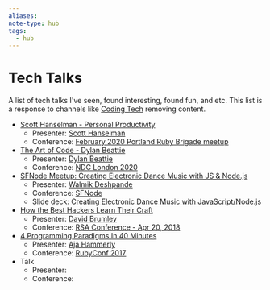 ```yaml
---
aliases:
note-type: hub
tags:
  - hub
---
```


# Tech Talks

A list of tech talks I've seen, found interesting, found fun, and etc.
This list is a response to channels like [Coding Tech](https://www.youtube.com/@CodingTech) removing
content.

- [Scott Hanselman - Personal Productivity](https://youtu.be/RpH6IPhyh7I?si=RyZOYWYax4QmPsxZ)
  - Presenter: [Scott Hanselman](https://www.hanselman.com/)
  - Conference: [February 2020 Portland Ruby Brigade meetup](https://www.meetup.com/portland-ruby-brigade/)
- [The Art of Code - Dylan Beattie](https://youtu.be/6avJHaC3C2U?si=nE3uuLq2rh3tXJJY)
  - Presenter: [Dylan Beattie](https://dylanbeattie.net/)
  - Conference: [NDC London 2020](https://ndclondon.com/)
- [SFNode Meetup: Creating Electronic Dance Music with JS & Node.js](https://www.youtube.com/watch?v=iwuZzp_ZnLo&ab_channel=SFNode)
  - Presenter: [Walmik Deshpande](https://walmik.com/)
  - Conference: [SFNode](https://www.meetup.com/sfnode/)
  - Slide deck: [Creating Electronic Dance Music with JavaScript/Node.js](https://speakerdeck.com/walmik/node-dot-js)
- [How the Best Hackers Learn Their Craft](https://www.youtube.com/watch?v=6vj96QetfTg&ab_channel=RSAConference)
    - Presenter: [David Brumley](https://www.rsaconference.com/experts/david-brumley)
    - Conference: [RSA Conference - Apr 20, 2018](https://www.rsaconference.com/library/presentation/usa/2018/how-the-best-hackers-learn-their-craft-2)
- [4 Programming Paradigms In 40 Minutes](https://www.youtube.com/watch?v=3TBq__oKUzk&ab_channel=Confreaks)
    - Presenter: [Aja Hammerly](https://medium.com/@thagomizer)
    - Conference: [RubyConf 2017](https://www.rubyconf.org.au/2017)
- Talk
    - Presenter:
    - Conference:

<!---

- Talk
    - Presenter:
    - Conference:

--->
